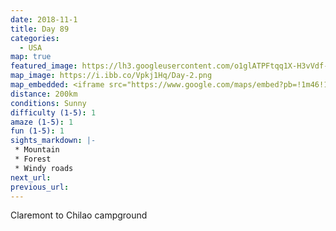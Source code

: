 ```yaml
---
date: 2018-11-1
title: Day 89
categories:
  - USA
map: true
featured_image: https://lh3.googleusercontent.com/o1glATPFtqq1X-H3vVdf-NcXnj8JIsJOxCMhfqLYtcZQ2IUVSuDpZh0yTXXfdGtKh0KA4IRb7NNFBQLQzpwh18A8okzrGCEIK64aBE7aalkyy4ncZm0d1AshG37pN5oQXFmUVmdlO6g5wSDxb9qQmXfrM9w5RDpMGwwRjMP7fIfxyldouvwrW7z7WLN6UA26QjxLPHmXo0A85q1ad_wafEVJIO-1OSHeO6Avcj8fu9-xL3UTZdOE8_0SX_Xd4OU1wZiNesttldL0pmCFE01V_og5z6EI60CTTc1taam8tDL9YIKjNrpuyARCfHcTmkRZ-XveH3r66_TzFr4jXkDSMKF4-PJXLYprpkFqxzkrffx7et4_wmx7nBS8hY-f0za6Zdx1M56XAEUsBPse2vQvhito5U-_wJToHC8iBjwBT2CNg95ssF05jkCwWt2ctPTKPKKA7nBRFcsWmgAneiFiwZF5oi9EFdHauvA3wx_pQB_xhxsvwiwXvHWvTV387fhxgVyok7D3zXUIE2ccWW7z80rxpaTP87kILUAsI2tFPC6tuFa_7fimA0aPliB5lhe11T_621Sg5PJ0ZwOtvpivzPjP2FMBcZNiaLY6d3gvSgxMtdpWjMoqWZB4oSrAXriBzhOKDVt5a1W-vMsthN9Alkeri3MrmjBenCI15wEwA_iwLqq3=w1631-h1022-no
map_image: https://i.ibb.co/Vpkj1Hq/Day-2.png
map_embedded: <iframe src="https://www.google.com/maps/embed?pb=!1m46!1m12!1m3!1d422169.8068967173!2d-117.92386572351401!3d34.24339867359225!2m3!1f0!2f0!3f0!3m2!1i1024!2i768!4f13.1!4m31!3e0!4m5!1s0x80c33a947ba7f65f%3A0xd57add892abc374d!2sClaremont%2C%20CA%2C%20USA!3m2!1d34.0966764!2d-117.71977849999999!4m5!1s0x80c3310d60ce4b2b%3A0x86f2dde64d64b921!2sWalmart%2C%20West%20Foothill%20Boulevard%2C%20Upland%2C%20CA%2C%20USA!3m2!1d34.1065009!2d-117.67820259999999!4m5!1s0x80c350973cdb6623%3A0xd89ead22f2da360c!2sCrestline%2C%20CA%2C%20USA!3m2!1d34.2419509!2d-117.2855993!4m5!1s0x80c35b189ad3e64f%3A0xfdb4186d31498964!2sLake%20Silverwood%20Scenic%20Overlook%20(recgovnpsdata)%2C%20Hesperia%2C%20CA%2C%20USA!3m2!1d34.2969065!2d-117.3373834!4m5!1s0x80c2e15363bf04ef%3A0xd0c7c9d47165f8f1!2sChilao%20Campground%2C%20Palmdale%2C%20CA%2C%20USA!3m2!1d34.3237101!2d-118.0166498!5e0!3m2!1sen!2sau!4v1577096594882!5m2!1sen!2sau" width="100%" height="500" frameborder="0" style="border:0;" allowfullscreen=""></iframe>
distance: 200km
conditions: Sunny
difficulty (1-5): 1 
amaze (1-5): 1
fun (1-5): 1
sights_markdown: |-
 * Mountain
 * Forest
 * Windy roads
next_url:
previous_url:
---
```

Claremont to Chilao campground


